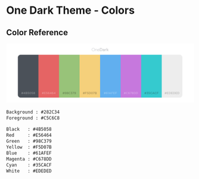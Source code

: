 # One Dark Theme - Colors

## Color Reference

![color_reference](onedark_w.png)

```
Background : #282C34
Foreground : #C5C6C8
```

```
Black   : #4B5058
Red     : #E56464
Green   : #98C379
Yellow  : #F5D07B
Blue    : #61AFEF
Magenta : #C678DD
Cyan    : #35CACF
White   : #EDEDED
```

